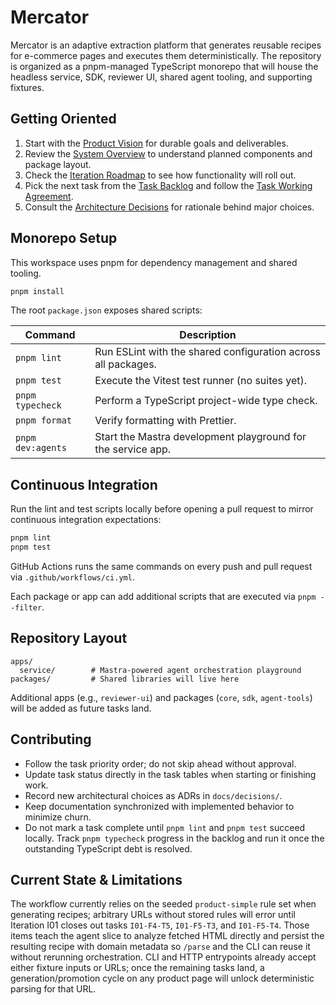 # Mercator

Mercator is an adaptive extraction platform that generates reusable recipes for e-commerce pages and executes them deterministically. The repository is organized as a pnpm-managed TypeScript monorepo that will house the headless service, SDK, reviewer UI, shared agent tooling, and supporting fixtures.

## Getting Oriented

1. Start with the [Product Vision](docs/product/vision.md) for durable goals and deliverables.
2. Review the [System Overview](docs/architecture/system-overview.md) to understand planned components and package layout.
3. Check the [Iteration Roadmap](docs/plan/iterations.md) to see how functionality will roll out.
4. Pick the next task from the [Task Backlog](docs/tasks/index.md) and follow the [Task Working Agreement](docs/tasks/README.md).
5. Consult the [Architecture Decisions](docs/decisions/README.md) for rationale behind major choices.

## Monorepo Setup

This workspace uses pnpm for dependency management and shared tooling.

```bash
pnpm install
```

The root `package.json` exposes shared scripts:

| Command | Description |
|---------|-------------|
| `pnpm lint` | Run ESLint with the shared configuration across all packages. |
| `pnpm test` | Execute the Vitest test runner (no suites yet). |
| `pnpm typecheck` | Perform a TypeScript project-wide type check. |
| `pnpm format` | Verify formatting with Prettier. |
| `pnpm dev:agents` | Start the Mastra development playground for the service app. |

## Continuous Integration

Run the lint and test scripts locally before opening a pull request to mirror continuous integration expectations:

```bash
pnpm lint
pnpm test
```

GitHub Actions runs the same commands on every push and pull request via `.github/workflows/ci.yml`.

Each package or app can add additional scripts that are executed via `pnpm --filter`.

## Repository Layout

```
apps/
  service/        # Mastra-powered agent orchestration playground
packages/         # Shared libraries will live here
```

Additional apps (e.g., `reviewer-ui`) and packages (`core`, `sdk`, `agent-tools`) will be added as future tasks land.

## Contributing

- Follow the task priority order; do not skip ahead without approval.
- Update task status directly in the task tables when starting or finishing work.
- Record new architectural choices as ADRs in `docs/decisions/`.
- Keep documentation synchronized with implemented behavior to minimize churn.
- Do not mark a task complete until `pnpm lint` and `pnpm test` succeed locally. Track `pnpm typecheck` progress in the backlog and run it once the outstanding TypeScript debt is resolved.

## Current State & Limitations

The workflow currently relies on the seeded `product-simple` rule set when generating recipes; arbitrary URLs without stored
rules will error until Iteration I01 closes out tasks `I01-F4-T5`, `I01-F5-T3`, and `I01-F5-T4`. Those items teach the agent
slice to analyze fetched HTML directly and persist the resulting recipe with domain metadata so `/parse` and the CLI can reuse
it without rerunning orchestration. CLI and HTTP entrypoints already accept either fixture inputs or URLs; once the remaining
tasks land, a generation/promotion cycle on any product page will unlock deterministic parsing for that URL.
